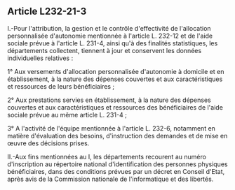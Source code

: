 ## Article L232-21-3


I.-Pour l'attribution, la gestion et le contrôle d'effectivité de l'allocation personnalisée d'autonomie
mentionnée à l'article L. 232-12 et de l'aide sociale prévue à l'article L. 231-4, ainsi qu'à des finalités
statistiques, les départements collectent, tiennent à jour et conservent les données individuelles relatives :

1° Aux versements d'allocation personnalisée d'autonomie à domicile et en établissement, à la nature des
dépenses couvertes et aux caractéristiques et ressources de leurs bénéficiaires ;

2° Aux prestations servies en établissement, à la nature des dépenses couvertes et aux caractéristiques et
ressources des bénéficiaires de l'aide sociale prévue au même article L. 231-4 ;

3° A l'activité de l'équipe mentionnée à l'article L. 232-6, notamment en matière d'évaluation des besoins,
d'instruction des demandes et de mise en œuvre des décisions prises.

II.-Aux fins mentionnées au I, les départements recourent au numéro d'inscription au répertoire national
d'identification des personnes physiques bénéficiaires, dans des conditions prévues par un décret en Conseil
d'Etat, après avis de la Commission nationale de l'informatique et des libertés.

